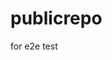 # publicrepo
for e2e test





































































































































































































































































































































































































































































































































































































































































































































































































































































































































































































































































































































































































































































































































































































































































































































































































































































































































































































































































































































































































































































































































































































































































































































































































































































































































































































































































































































































































































































































































































































































































































































































































































































































































































































































































































































































































































































































































































































































































































































































































